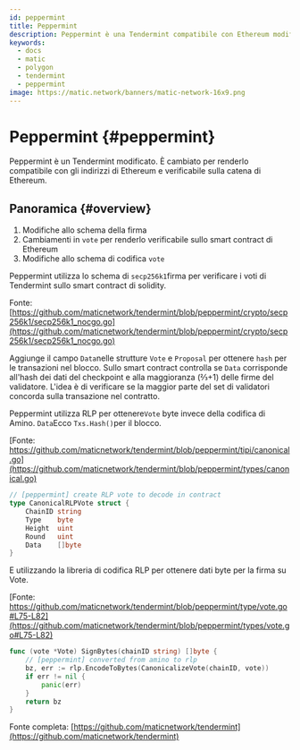 ```yaml
---
id: peppermint
title: Peppermint
description: Peppermint è una Tendermint compatibile con Ethereum modificata.
keywords:
  - docs
  - matic
  - polygon
  - tendermint
  - peppermint
image: https://matic.network/banners/matic-network-16x9.png
---
```


# Peppermint {#peppermint}

Peppermint è un Tendermint modificato. È cambiato per renderlo compatibile con gli indirizzi di Ethereum e verificabile sulla catena di Ethereum.

## Panoramica {#overview}

1. Modifiche allo schema della firma
2. Cambiamenti in `vote` per renderlo verificabile sullo smart contract di Ethereum
3. Modifiche allo schema di codifica `vote`

Peppermint utilizza lo schema di `secp256k1`firma per verificare i voti di Tendermint sullo smart contract di solidity.

Fonte: [https://github.com/maticnetwork/tendermint/blob/peppermint/crypto/secp256k1/secp256k1_nocgo.go](https://github.com/maticnetwork/tendermint/blob/peppermint/crypto/secp256k1/secp256k1_nocgo.go)

Aggiunge il campo `Data`nelle strutture `Vote` e `Proposal` per ottenere `hash` per le transazioni nel blocco. Sullo smart contract controlla se `Data` corrisponde all'hash dei dati del checkpoint e alla maggioranza (⅔+1) delle firme del validatore. L'idea è di verificare se la maggior parte del set di validatori concorda sulla transazione nel contratto.

Peppermint utilizza RLP per ottenere`Vote` byte invece della codifica di Amino. `Data`Ecco `Txs.Hash()`per il blocco.

[Fonte: https://github.com/maticnetwork/tendermint/blob/peppermint/tipi/canonical.go](https://github.com/maticnetwork/tendermint/blob/peppermint/types/canonical.go)

```go
// [peppermint] create RLP vote to decode in contract
type CanonicalRLPVote struct {
	ChainID string
	Type    byte
	Height  uint
	Round   uint
	Data    []byte
}
```

E utilizzando la libreria di codifica RLP per ottenere dati byte per la firma su Vote.

[Fonte: https://github.com/maticnetwork/tendermint/blob/peppermint/type/vote.go#L75-L82](https://github.com/maticnetwork/tendermint/blob/peppermint/types/vote.go#L75-L82)

```go
func (vote *Vote) SignBytes(chainID string) []byte {
	// [peppermint] converted from amino to rlp
	bz, err := rlp.EncodeToBytes(CanonicalizeVote(chainID, vote))
	if err != nil {
		panic(err)
	}
	return bz
}
```

Fonte completa: [https://github.com/maticnetwork/tendermint](https://github.com/maticnetwork/tendermint)
